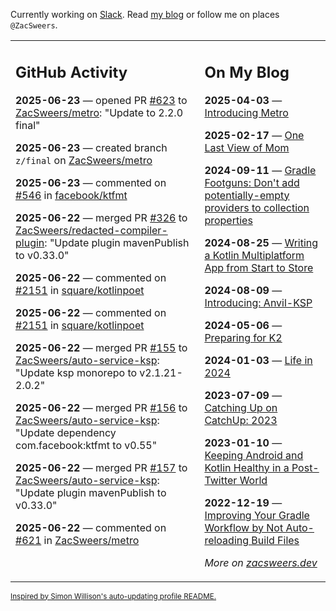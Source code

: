 Currently working on [Slack](https://slack.com/). Read [my blog](https://zacsweers.dev/) or follow me on places `@ZacSweers`.

<table><tr><td valign="top" width="60%">

## GitHub Activity
<!-- githubActivity starts -->
**2025-06-23** — opened PR [#623](https://github.com/ZacSweers/metro/pull/623) to [ZacSweers/metro](https://github.com/ZacSweers/metro): "Update to 2.2.0 final"

**2025-06-23** — created branch `z/final` on [ZacSweers/metro](https://github.com/ZacSweers/metro)

**2025-06-23** — commented on [#546](https://github.com/facebook/ktfmt/issues/546#issuecomment-2996571824) in [facebook/ktfmt](https://github.com/facebook/ktfmt)

**2025-06-22** — merged PR [#326](https://github.com/ZacSweers/redacted-compiler-plugin/pull/326) to [ZacSweers/redacted-compiler-plugin](https://github.com/ZacSweers/redacted-compiler-plugin): "Update plugin mavenPublish to v0.33.0"

**2025-06-22** — commented on [#2151](https://github.com/square/kotlinpoet/issues/2151#issuecomment-2994340154) in [square/kotlinpoet](https://github.com/square/kotlinpoet)

**2025-06-22** — commented on [#2151](https://github.com/square/kotlinpoet/issues/2151#issuecomment-2994333054) in [square/kotlinpoet](https://github.com/square/kotlinpoet)

**2025-06-22** — merged PR [#155](https://github.com/ZacSweers/auto-service-ksp/pull/155) to [ZacSweers/auto-service-ksp](https://github.com/ZacSweers/auto-service-ksp): "Update ksp monorepo to v2.1.21-2.0.2"

**2025-06-22** — merged PR [#156](https://github.com/ZacSweers/auto-service-ksp/pull/156) to [ZacSweers/auto-service-ksp](https://github.com/ZacSweers/auto-service-ksp): "Update dependency com.facebook:ktfmt to v0.55"

**2025-06-22** — merged PR [#157](https://github.com/ZacSweers/auto-service-ksp/pull/157) to [ZacSweers/auto-service-ksp](https://github.com/ZacSweers/auto-service-ksp): "Update plugin mavenPublish to v0.33.0"

**2025-06-22** — commented on [#621](https://github.com/ZacSweers/metro/issues/621#issuecomment-2994326215) in [ZacSweers/metro](https://github.com/ZacSweers/metro)
<!-- githubActivity ends -->
</td><td valign="top" width="40%">

## On My Blog
<!-- blog starts -->
**2025-04-03** — [Introducing Metro](https://www.zacsweers.dev/introducing-metro/)

**2025-02-17** — [One Last View of Mom](https://www.zacsweers.dev/one-last-view-of-mom/)

**2024-09-11** — [Gradle Footguns: Don't add potentially-empty providers to collection properties](https://www.zacsweers.dev/gradle-footgun-adding-empty-providers-to-collection-properties/)

**2024-08-25** — [Writing a Kotlin Multiplatform App from Start to Store](https://www.zacsweers.dev/writing-a-kotlin-multiplatform-app-from-start-to-store/)

**2024-08-09** — [Introducing: Anvil-KSP](https://www.zacsweers.dev/introducing-anvil-ksp/)

**2024-05-06** — [Preparing for K2](https://www.zacsweers.dev/preparing-for-k2/)

**2024-01-03** — [Life in 2024](https://www.zacsweers.dev/life-in-2024/)

**2023-07-09** — [Catching Up on CatchUp: 2023](https://www.zacsweers.dev/catching-up-on-catchup-2023/)

**2023-01-10** — [Keeping Android and Kotlin Healthy in a Post-Twitter World](https://www.zacsweers.dev/keeping-android-healthy/)

**2022-12-19** — [Improving Your Gradle Workflow by Not Auto-reloading Build Files](https://www.zacsweers.dev/improving-your-workflow-by-not-auto-reloading-build-files/)
<!-- blog ends -->
_More on [zacsweers.dev](https://zacsweers.dev/)_
</td></tr></table>

<sub><a href="https://simonwillison.net/2020/Jul/10/self-updating-profile-readme/">Inspired by Simon Willison's auto-updating profile README.</a></sub>